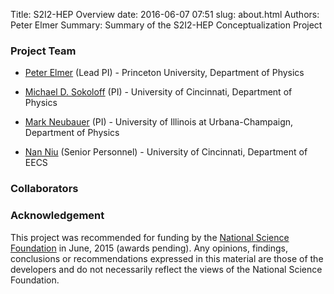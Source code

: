 Title: S2I2-HEP Overview
date: 2016-06-07 07:51
slug: about.html
Authors: Peter Elmer
Summary: Summary of the S2I2-HEP Conceptualization Project



### Project Team

  * [Peter Elmer](http://www.princeton.edu/physics/people/display_person.xml?netid=gelmer&display=Research%20Staff) (Lead PI) - Princeton University, Department of Physics

  * [Michael D. Sokoloff](http://www.artsci.uc.edu/departments/physics/fac_staff.html?eid=sokoloff&thecomp=uceprof) (PI) - University of Cincinnati, Department of Physics

  * [Mark Neubauer](https://physics.illinois.edu/people/profile.asp?msn) (PI) - University of Illinois at Urbana-Champaign, Department of Physics


  * [Nan Niu](http://homepages.uc.edu/~niunn/) (Senior Personnel) - University of Cincinnati, Department of EECS

### Collaborators

### Acknowledgement

This project was recommended for funding by the [National Science Foundation](http://nsf.gov) in June, 2015 (awards pending). Any opinions, findings, conclusions or recommendations expressed in this material are those of the developers and do not necessarily reflect the views of the National Science Foundation.

<!--- This project is supported by [National Science Foundation](http://nsf.gov) grants ACI-XYZ, ACI-XYZ, and ACI-XYZ. Any opinions, findings, conclusions or recommendations expressed in this material are those of the developers and do not necessarily reflect the views of the National Science Foundation. --->



